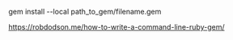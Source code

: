 gem install --local path_to_gem/filename.gem

https://robdodson.me/how-to-write-a-command-line-ruby-gem/
